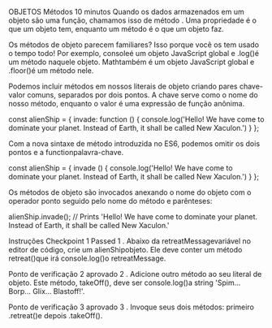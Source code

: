 OBJETOS
Métodos
10 minutos
Quando os dados armazenados em um objeto são uma função, chamamos isso de método . Uma propriedade é o que um objeto tem, enquanto um método é o que um objeto faz.

Os métodos de objeto parecem familiares? Isso porque você os tem usado o tempo todo! Por exemplo, consoleé um objeto JavaScript global e .log()é um método naquele objeto. Mathtambém é um objeto JavaScript global e .floor()é um método nele.

Podemos incluir métodos em nossos literais de objeto criando pares chave-valor comuns, separados por dois pontos. A chave serve como o nome do nosso método, enquanto o valor é uma expressão de função anônima.

const alienShip = {
  invade: function () { 
    console.log('Hello! We have come to dominate your planet. Instead of Earth, it shall be called New Xaculon.')
  }
};

Com a nova sintaxe de método introduzida no ES6, podemos omitir os dois pontos e a functionpalavra-chave.

const alienShip = {
  invade () { 
    console.log('Hello! We have come to dominate your planet. Instead of Earth, it shall be called New Xaculon.')
  }
};

Os métodos de objeto são invocados anexando o nome do objeto com o operador ponto seguido pelo nome do método e parênteses:

alienShip.invade(); // Prints 'Hello! We have come to dominate your planet. Instead of Earth, it shall be called New Xaculon.'

Instruções
Checkpoint 1 Passed
1 .
Abaixo da retreatMessagevariável no editor de código, crie um alienShipobjeto. Ele deve conter um método retreat()que irá console.log()o retreatMessage.

Ponto de verificação 2 aprovado
2 .
Adicione outro método ao seu literal de objeto. Este método, takeOff(), deve ser console.log()a string 'Spim... Borp... Glix... Blastoff!'.

Ponto de verificação 3 aprovado
3 .
Invoque seus dois métodos: primeiro .retreat()e depois .takeOff().